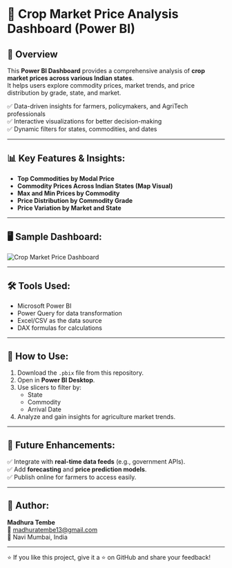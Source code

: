 # 🌾 Crop Market Price Analysis Dashboard (Power BI)

## 🚀 Overview
This **Power BI Dashboard** provides a comprehensive analysis of **crop market prices across various Indian states**.  
It helps users explore commodity prices, market trends, and price distribution by grade, state, and market.

✅ Data-driven insights for farmers, policymakers, and AgriTech professionals  
✅ Interactive visualizations for better decision-making  
✅ Dynamic filters for states, commodities, and dates

---

## 📊 Key Features & Insights:

- **Top Commodities by Modal Price**
- **Commodity Prices Across Indian States (Map Visual)**
- **Max and Min Prices by Commodity**
- **Price Distribution by Commodity Grade**
- **Price Variation by Market and State**

---

## 🖥 Sample Dashboard:

![Crop Market Price Dashboard](dashboard_screenshot.png)

---

## 🛠 Tools Used:

- Microsoft Power BI
- Power Query for data transformation
- Excel/CSV as the data source
- DAX formulas for calculations

---

## 📂 How to Use:

1. Download the `.pbix` file from this repository.
2. Open in **Power BI Desktop**.
3. Use slicers to filter by:
   - State
   - Commodity
   - Arrival Date
4. Analyze and gain insights for agriculture market trends.

---

## 🌱 Future Enhancements:

✅ Integrate with **real-time data feeds** (e.g., government APIs).  
✅ Add **forecasting** and **price prediction models**.  
✅ Publish online for farmers to access easily.

---

## 📌 Author:

**Madhura Tembe**  
📧 madhuratembe13@gmail.com  
📍 Navi Mumbai, India

---

⭐ If you like this project, give it a ⭐ on GitHub and share your feedback!

